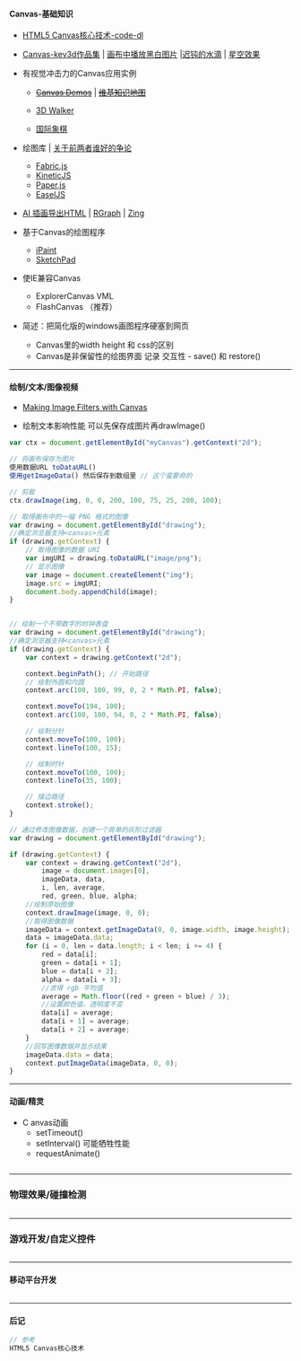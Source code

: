 #### Canvas-**基础知识**

* [HTML5 Canvas核心技术-code-dl](https://github.com/corehtml5canvas/code)
* [Canvas-kev3d作品集](http://www.kevs3d.co.uk/dev/phoria/index.html) \| [画布中播放黑白图片](http://html5doctor.com/video-canvas-magic) \|[迟钝的水滴](http://www.blobsallad.se) \| [星空效果](http://tinyurl.com/crn3ed)
* 有视觉冲击力的Canvas应用实例

  * [~~Canvas Demos~~](http://www.canvasdemos.com) \| [~~维基知识地图~~](http://en.inforapid.org)

  * [3D Walker](http://www.benjoffe.com/code/demos/canvascape)

  * [国际象棋](http://htmlchess.sourceforge.net/demo/example.html)

* 绘图库 \| [关于前两者谁好的争论](https://www.gitbook.com/book/luo0412/white/edit#)

  * [Fabric.js](http://fabricjs.com)
  * [KineticJS](http://kineticjs.com)
  * [Paper.js](http://paperjs.org)
  * [EaselJS](http://www.createjs.com)

* [AI 插画导出HTML](http://visitmix.com/labs/ai2canvas/) \| [RGraph](http://www.rgraph.net/) \| [Zing](http://www.zingchart.com/)
* 基于Canvas的绘图程序
  * [iPaint](https://www.gitbook.com/book/luo0412/white/edit#)
  * [SketchPad](https://www.gitbook.com/book/luo0412/white/edit#)
* 使IE兼容Canvas
  * ExplorerCanvas VML
  * FlashCanvas （推荐）
* 简述：把简化版的windows画图程序硬塞到网页
  * Canvas里的width height 和 css的区别
  * Canvas是非保留性的绘图界面 记录 交互性 - save\(\) 和 restore\(\)

---

#### **绘制/文本/图像视频**

* [Making Image Filters with Canvas](https://www.gitbook.com/book/luo0412/white/edit#)

* 绘制文本影响性能 可以先保存成图片再drawImage\(\)

```js
var ctx = document.getElementById("myCanvas").getContext("2d");

// 将画布保存为图片
使用数据URL toDataURL()
使用getImageData() 然后保存到数组里 // 这个蛮要命的

// 剪裁
ctx.drawImage(img, 0, 0, 200, 100, 75, 25, 200, 100);

// 取得画布中的一幅 PNG 格式的图像
var drawing = document.getElementById("drawing");
//确定浏览器支持<canvas>元素
if (drawing.getContext) {
    // 取得图像的数据 URI
    var imgURI = drawing.toDataURL("image/png");
    // 显示图像
    var image = document.createElement("img");
    image.src = imgURI;
    document.body.appendChild(image);
}


// 绘制一个不带数字的时钟表盘
var drawing = document.getElementById("drawing");
//确定浏览器支持<canvas>元素
if (drawing.getContext) {
    var context = drawing.getContext("2d");

    context.beginPath(); // 开始路径
    // 绘制外圆和内圆
    context.arc(100, 100, 99, 0, 2 * Math.PI, false);

    context.moveTo(194, 100);
    context.arc(100, 100, 94, 0, 2 * Math.PI, false);

    // 绘制分针
    context.moveTo(100, 100);
    context.lineTo(100, 15);

    // 绘制时针
    context.moveTo(100, 100);
    context.lineTo(35, 100);

    // 描边路径
    context.stroke();
}

// 通过修改图像数据，创建一个简单的灰阶过滤器
var drawing = document.getElementById("drawing");

if (drawing.getContext) {
    var context = drawing.getContext("2d"),
        image = document.images[0],
        imageData, data,
        i, len, average,
        red, green, blue, alpha;
    //绘制原始图像
    context.drawImage(image, 0, 0);
    //取得图像数据
    imageData = context.getImageData(0, 0, image.width, image.height);
    data = imageData.data;
    for (i = 0, len = data.length; i < len; i += 4) {
        red = data[i];
        green = data[i + 1];
        blue = data[i + 2];
        alpha = data[i + 3];
        //求得 rgb 平均值
        average = Math.floor((red + green + blue) / 3);
        //设置颜色值，透明度不变
        data[i] = average;
        data[i + 1] = average;
        data[i + 2] = average;
    }
    //回写图像数据并显示结果
    imageData.data = data;
    context.putImageData(imageData, 0, 0);
}


```

---

#### **动画/精灵**

* C
  anvas动画
  * setTimeout\(\) 
  * setInterval\(\) 可能牺牲性能
  * requestAnimate\(\)

```js

```

---

### **物理效果/碰撞检测**

```js

```

---

### **游戏开发/自定义控件**

```js

```

---

#### **移动平台开发**

```js

```

---

#### 后记

```js
// 参考
HTML5 Canvas核心技术
```



